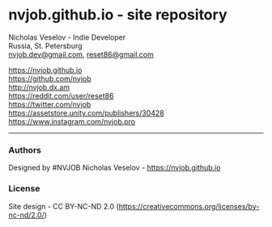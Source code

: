 # nvjob.github.io - site repository
Nicholas Veselov - Indie Developer <br>
Russia, St. Petersburg <br>
nvjob.dev@gmail.com, reset86@gmail.com <br>

https://nvjob.github.io <br>
https://github.com/nvjob <br>
http://nvjob.dx.am <br>
https://reddit.com/user/reset86 <br>
https://twitter.com/nvjob <br>
https://assetstore.unity.com/publishers/30428 <br>
https://www.instagram.com/nvjob.pro

-------------------------------------------------------------------

### Authors
Designed by #NVJOB Nicholas Veselov - https://nvjob.github.io

### License
Site design - CC BY-NC-ND 2.0 (https://creativecommons.org/licenses/by-nc-nd/2.0/)
